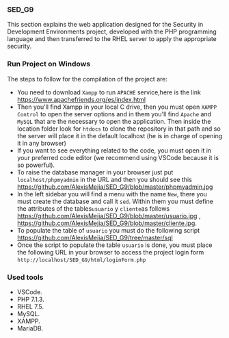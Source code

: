 ### SED_G9

This section explains the web application designed for the Security in Development Environments project, developed with the PHP programming language and then transferred to the RHEL server to apply the appropriate security.

### Run Project on Windows

The steps to follow for the compilation of the project are:
- You need to download ```Xampp``` to run ```APACHE``` service,here is the link https://www.apachefriends.org/es/index.html
- Then you'll find Xampp in your local C drive, then you must open ```XAMPP Control``` to open the server options and in them you'll find ```Apache``` and ```MySQL``` that are the necessary to open the application. Then inside the location folder look for ```htdocs``` to clone the repository in that path and so the server will place it in the default localhost (he is in charge of opening it in any browser)
- If you want to see everything related to the code, you must open it in your preferred code editor (we recommend using VSCode because it is so powerful).
- To raise the database manager in your browser just put ```localhost/phpmyadmin``` in the URL and then you should see this  https://github.com/AlexisMejia/SED_G9/blob/master/phpmyadmin.jpg 
- In the left sidebar you will find a menu with the name `New`, there you must create the database and call it ```sed```. Within them you must define the attributes of the tables```usuario``` y ```cliente```as follows https://github.com/AlexisMejia/SED_G9/blob/master/usuario.jpg , https://github.com/AlexisMejia/SED_G9/blob/master/cliente.jpg.
- To populate the table of ```usuario``` you must do the following script https://github.com/AlexisMejia/SED_G9/tree/master/sql
- Once the script to populate the table ```usuario``` is done, you must place the following URL in your browser to access the project login form ```http://localhost/SED_G9/html/loginForm.php```

### Used tools
- VSCode.
-  PHP 7.1.3.
- RHEL 7.5.
- MySQL.
- XAMPP.
- MariaDB.
